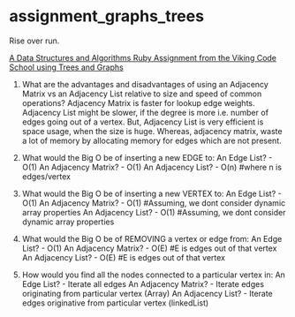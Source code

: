 # assignment_graphs_trees
Rise over run.

[A Data Structures and Algorithms Ruby Assignment from the Viking Code School using Trees and Graphs](http://www.vikingcodeschool.com)

1. What are the advantages and disadvantages of using an Adjacency Matrix vs an Adjacency List relative to size and speed of common operations?
Adjacency Matrix is faster for lookup edge weights. Adjacency List might be slower, if the degree is more i.e. number of edges going out of a vertex.
But, Adjacency List is very efficient is space usage, when the size is huge. Whereas, adjacency matrix, waste a lot of memory by allocating memory for edges which are not present.


2. What would the Big O be of inserting a new EDGE to:
An Edge List?        - O(1)
An Adjacency Matrix? - O(1)
An Adjacency List?   - O(n) #where n is edges/vertex

3. What would the Big O be of inserting a new VERTEX to:
An Edge List?        - O(1)
An Adjacency Matrix? - O(1) #Assuming, we dont consider dynamic array properties
An Adjacency List?   - O(1) #Assuming, we dont consider dynamic array properties

4. What would the Big O be of REMOVING a vertex or edge from:
An Edge List?        - O(1)
An Adjacency Matrix? - O(E) #E is edges out of that vertex
An Adjacency List?   - O(E) #E is edges out of that vertex

5. How would you find all the nodes connected to a particular vertex in:
An Edge List?        - Iterate all edges
An Adjacency Matrix? - Iterate edges originating from particular vertex (Array)
An Adjacency List?   - Iterate edges originative from particular vertex (linkedList)